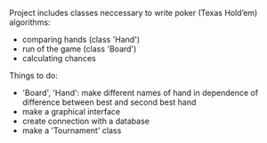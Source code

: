 Project includes classes neccessary to write poker (Texas Hold’em) algorithms:
- comparing hands (class 'Hand')
- run of the game (class 'Board')
- calculating chances

Things to do:
- 'Board', 'Hand': make different names of hand in dependence of difference between best and second best hand
- make a graphical interface
- create connection with a database
- make a 'Tournament' class
